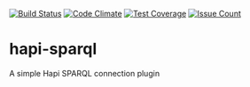 [![Build Status](https://travis-ci.org/cecton/hapi-sparql.svg?branch=master)](https://travis-ci.org/cecton/hapi-sparql)
[![Code Climate](https://codeclimate.com/github/cecton/hapi-sparql/badges/gpa.svg)](https://codeclimate.com/github/cecton/hapi-sparql)
[![Test Coverage](https://codeclimate.com/github/cecton/hapi-sparql/badges/coverage.svg)](https://codeclimate.com/github/cecton/hapi-sparql/coverage)
[![Issue Count](https://codeclimate.com/github/cecton/hapi-sparql/badges/issue_count.svg)](https://codeclimate.com/github/cecton/hapi-sparql)

# hapi-sparql
 A simple Hapi SPARQL connection plugin
